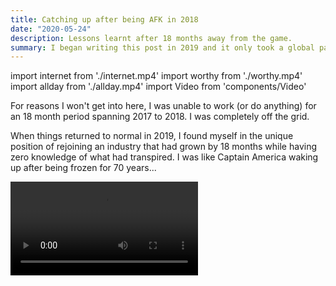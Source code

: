 ```yaml
---
title: Catching up after being AFK in 2018
date: "2020-05-24"
description: Lessons learnt after 18 months away from the game.
summary: I began writing this post in 2019 and it only took a global pandemic for me to finish it.
---
```


import internet from './internet.mp4'
import worthy from './worthy.mp4'
import allday from './allday.mp4'
import Video from 'components/Video'

For reasons I won't get into here, I was unable to work (or do anything) for an
18 month period spanning 2017 to 2018. I was completely off the grid.

When things returned to normal in 2019, I found myself in the unique position
of rejoining an industry that had grown by 18 months while having zero
knowledge of what had transpired. I was like Captain America waking up after
being frozen for 70 years...

<Video src={internet} />

... but better looking.

After much anxiety about resuming my professional career, I dove into some
contract work and found that getting up to speed after a long period of
inactivity wasn't as difficult as I'd expected. In fact, some of the more
tricky challenges were ones I wasn't anticipating.

Here's what I learnt:

## Teamwork. So helpful 🤜🤛

My 2018 was fairly isolated, so rejoining the workforce and suddenly being
surrounded by all manner of people was a shock to the system.

Navigating the sea of personalities, roles and agendas, while trying to earn
the respect of teammates inside a team with an established dynamic proved to be
the most challenging -- but fulfilling -- part of my return.

Going in I was so worried about keeping up with my code, but that turned out to
be the easy part. It was the process of re-learning the value of effective
communication in a multi-discipline team (and how to do it well) that demanded
most of my attention.

Focussing on building relationships within a team can help pave the path you
need to walk, but you also end up just making great friends along the way.
It's a win-win.

## Self-doubt. So helpful 💭

As far as I know, there are only two rules for maintaining a blog as a developer:

1. ✅ Your blog must be hilariously over-engineered
2. ✅ You must write about Imposter Syndrome

Of all the hot takes on Imposter Syndrome I've read, I like [Rach
Smith's](https://rachsmith.com/2017/i-dont-have-imposter-syndrome/) the most.

Even with that in mind, I was still carrying around a chunk of self-doubt
wherever I went. Keys, wallet, phone, self-doubt.

However, over time, I've come to embrace it. It helps me maintain an
edge I otherwise wouldn't have. It allows me to self-identify as a beginner
again, which has made me more open and ready to learn.

## Not _that_ much changes

Even though I was now worthy enough to wield the power of self-doubt...

<Video src={worthy} />

... I found that there was nowhere near as much to catch-up on as I thought
there would be.

In the real world, building real products, with real money at stake, technology
simply just doesn't move at the pace our Twitter feeds would have us believe.

Changes are usually iterative. Evolutionary rather than revolutionary, building
on ideas that were built on ideas previous to those, and so on.

So even after 18 months in the dark, I wasn't completely lost because I could
see the through-line from 2017 and 2019. Here are some notes I took in my first
week back:

```markdown {8}
## Things to catchup on
* React: HoCs > render props > hooks (which look like mixins that can
  access state?)
* React: context has an actual API now. Check it out.
* Everyone seems to use VSCode now. Check it out. Is it good?
* Relearn your git commands and aliases. Create new aliases that make
  sense to 2019-you.
* You'll be right.
```

## Prettier. So helpful 🧹

My initial reaction upon seeing [Prettier](https://prettier.io/) in action was
a visceral, _"I don't like it."_ I didn't like the idea of something doing that
much for me.

20 seconds later, I completely changed my tone.

Seriously, I just vomit code into my editor now with almost no regard for
spacing or formatting and Prettier obediently tidies it up instantly. It's like
I've freed up a CPU core in my brain that was previously dedicated to
formatting. It feels like cheating.

## TypeScript. So... helpful?

This was a surprising one to me. Before my sabbatical, the last time I'd used
[TypeScript](https://www.typescriptlang.org/) was while working on an
enterprise Angular 1.x app for a big bank. It had the reputation of being
overbearing with a poor ROI, while [Flow](https://flow.org/) seemed have have
the backing of the community.

One extended period of time later, that's flipped on its head.

It makes sense. As web technologies are asked to do more and more, the
legitimisation of the web as a platform continues, the idea of TypeScript and
its benefits scale well with the increasing complexity of our frontends.

Although there already seems to be some [healthy
discussion](https://medium.com/javascript-scene/the-typescript-tax-132ff4cb175b)
about whether the investment is worth it.

## Programming is still fun

More than anything, I rediscovered just how _fun_ it all was.

I will always view programming as a team sport. Like real team sports, it was
the small "in-between" moments between teammates I relished the most. Like the
excitement when you and a teammate discover you can both mutually benefit from
a refactor of a common set of logic.

> "We're the best! Everyone wins!"

Or when you and your pair both realise you'd both held the same dumb assumption
for hours when approaching a problem.

> "We're the worst! We're so stupid!"

While somehow, at the same time, programming is one of the most rewarding solo
experiences (and probably how most of us got into it in the first place). Just
you, the problem and an afternoon to solve it. Bliss.

<Video src={allday} />

Err... so what I'm really trying to say is, I'm the Captain America of frontend
development.
